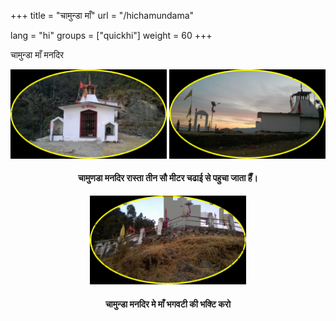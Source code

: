 +++
title = "चामुन्डा माँ"
url = "/hichamundama"

lang = "hi"
groups = ["quickhi"]
weight = 60
+++
<p>चामुन्डा माँ मनदिर </p> 
<div class="ui-content" style="text-align:center;">
</div>
</div>
<div role="main" class="ui-content" style="text-align:center;">
<img src="/img/cham2.jpg" style="width:250px;">
<img src="/img/cham1.jpg" style="width:250px;">
<h4>चामुणडा मनदिर रास्ता तीन सौ मीटर चढाई से पहुचा जाता हैँ।  </h4>
<img src="/img/cham3.jpg" style="width:250px;">
<h4> चामुन्डा  मनदिर मे माँ भगवटी की भक्टि करो</h4>

